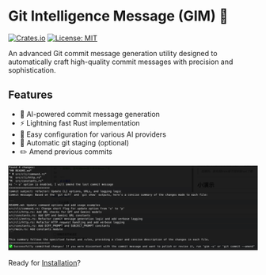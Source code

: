 # Git Intelligence Message (GIM) 🚀

[![Crates.io](https://img.shields.io/crates/v/git-intelligence-message)](https://crates.io/crates/git-intelligence-message)
[![License: MIT](https://img.shields.io/badge/License-MIT-yellow.svg)](https://opensource.org/licenses/MIT)

An advanced Git commit message generation utility designed to automatically craft high-quality commit messages with precision and sophistication.

## Features

- 🤖 AI-powered commit message generation
- ⚡ Lightning fast Rust implementation
- 🔧 Easy configuration for various AI providers
- 🔄 Automatic git staging (optional)
- ✏️ Amend previous commits

![screenshot](image.png "screenshot")

Ready for [Installation](installation)?